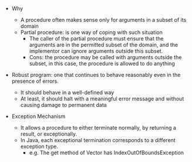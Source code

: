 
- Why
	- A procedure often makes sense only for arguments in a subset of its domain
	- Partial procedure: is one way of coping with such situation
		- The caller of the partial procedure must ensure that the arguments are in the permitted subset of the domain, and the implementor can ignore arguments outside this subset.
		- Cons: the procedure may be called with arguments outside the subset, in this case, the procedure is allowed to do anything
		
- Robust program: one that continues to behave reasonably even in the presence of errors. 
	- It should behave in a well-defined way 
	- At least, it should halt with a meaningful error message and without causing damage to permanent data
	
- Exception Mechanism
	- It allows a procedure to either terminate normally, by returning a result, or exceptionally.
	- In Java, each exceptional termination corresponds to a different exception type. 
		- e.g. The get method of Vector has IndexOutOfBoundsException
		